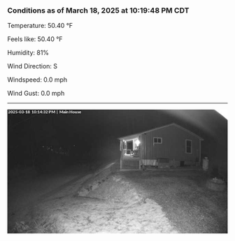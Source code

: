 ### Conditions as of March 18, 2025 at 10:19:48 PM CDT 

Temperature: 50.40 &deg;F

Feels like: 50.40 &deg;F

Humidity: 81%

Wind Direction: S

Windspeed: 0.0 mph

Wind Gust: 0.0 mph

---

<img src="./images/latest.jpeg"/>

